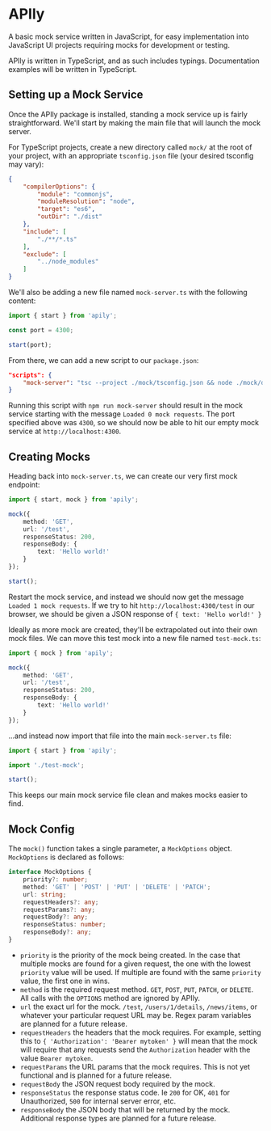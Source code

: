 # APIly

A basic mock service written in JavaScript, for easy implementation into JavaScript UI projects requiring mocks for development or testing.

APIly is written in TypeScript, and as such includes typings. Documentation examples will be written in TypeScript.

## Setting up a Mock Service

Once the APIly package is installed, standing a mock service up is fairly straightforward. We'll start by making the main file that will launch the mock server.

For TypeScript projects, create a new directory called `mock/` at the root of your project, with an appropriate `tsconfig.json` file (your desired tsconfig may vary):
 
```json
{
    "compilerOptions": {
        "module": "commonjs",
        "moduleResolution": "node",
        "target": "es6",
        "outDir": "./dist"
    },
    "include": [
        "./**/*.ts"
    ],
    "exclude": [
        "../node_modules"
    ]
}
```
 
We'll also be adding a new file named `mock-server.ts` with the following content:

```typescript
import { start } from 'apily';

const port = 4300;

start(port);
```

From there, we can add a new script to our `package.json`:

```json
"scripts": {
    "mock-server": "tsc --project ./mock/tsconfig.json && node ./mock/dist/mock/mock-server.js"
}
```

Running this script with `npm run mock-server` should result in the mock service starting with the message `Loaded 0 mock requests`. The port specified above was `4300`, so we should now be able to hit our empty mock service at `http://localhost:4300`.

## Creating Mocks

Heading back into `mock-server.ts`, we can create our very first mock endpoint:

```typescript
import { start, mock } from 'apily';

mock({
    method: 'GET',
    url: '/test',
    responseStatus: 200,
    responseBody: {
        text: 'Hello world!'
    }
});

start();
```

Restart the mock service, and instead we should now get the message `Loaded 1 mock requests`. If we try to hit `http://localhost:4300/test` in our browser, we should be given a JSON response of `{ text: 'Hello world!' }` 

Ideally as more mock are created, they'll be extrapolated out into their own mock files. We can move this test mock into a new file named `test-mock.ts`:

```typescript
import { mock } from 'apily';

mock({
    method: 'GET',
    url: '/test',
    responseStatus: 200,
    responseBody: {
        text: 'Hello world!'
    }
});
```

...and instead now import that file into the main `mock-server.ts` file:

```typescript
import { start } from 'apily';

import './test-mock';

start();
```

This keeps our main mock service file clean and makes mocks easier to find.

## Mock Config

The `mock()` function takes a single parameter, a `MockOptions` object. `MockOptions` is declared as follows:

```typescript
interface MockOptions {
    priority?: number;
    method: 'GET' | 'POST' | 'PUT' | 'DELETE' | 'PATCH';
    url: string;
    requestHeaders?: any;
    requestParams?: any;
    requestBody?: any;
    responseStatus: number;
    responseBody?: any;
}
```

- `priority` is the priority of the mock being created. In the case that multiple mocks are found for a given request, the one with the lowest `priority` value will be used. If multiple are found with the same `priority` value, the first one in wins.
- `method` is the required request method. `GET`, `POST`, `PUT`, `PATCH`, or `DELETE`. All calls with the `OPTIONS` method are ignored by APIly.
- `url` the exact url for the mock. `/test`, `/users/1/details`, `/news/items`, or whatever your particular request URL may be. Regex param variables are planned for a future release.
- `requestHeaders` the headers that the mock requires. For example, setting this to `{ 'Authorization': 'Bearer mytoken' }` will mean that the mock will require that any requests send the `Authorization` header with the value `Bearer mytoken`.
- `requestParams` the URL params that the mock requires. This is not yet functional and is planned for a future release.
- `requestBody` the JSON request body required by the mock. 
- `responseStatus` the response status code. Ie `200` for OK, `401` for Unauthorized, `500` for internal server error, etc.
- `responseBody` the JSON body that will be returned by the mock. Additional response types are planned for a future release.
